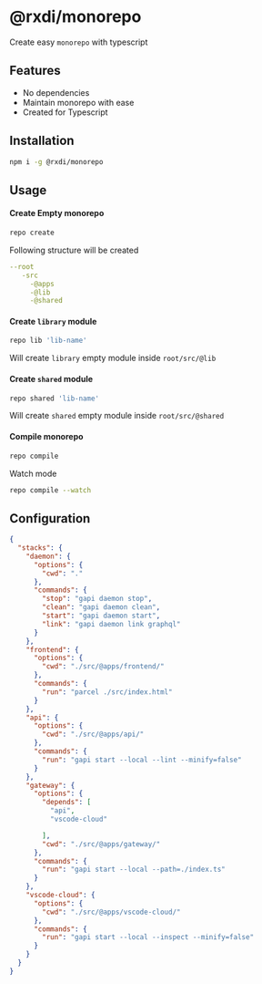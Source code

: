 # @rxdi/monorepo

Create easy `monorepo` with typescript

## Features

- No dependencies
- Maintain monorepo with ease
- Created for Typescript

## Installation

```bash
npm i -g @rxdi/monorepo
```

## Usage

#### Create Empty monorepo

```bash
repo create
```

Following structure will be created

```yml
--root
   -src
     -@apps
     -@lib
     -@shared
```

#### Create `library` module

```bash
repo lib 'lib-name'
```

Will create `library` empty module inside `root/src/@lib`

#### Create `shared` module

```bash
repo shared 'lib-name'
```

Will create `shared` empty module inside `root/src/@shared`

#### Compile monorepo

```bash
repo compile
```

Watch mode

```bash
repo compile --watch
```


## Configuration

```json
{
  "stacks": {
    "daemon": {
      "options": {
        "cwd": "."
      },
      "commands": {
        "stop": "gapi daemon stop",
        "clean": "gapi daemon clean",
        "start": "gapi daemon start",
        "link": "gapi daemon link graphql"
      }
    },
    "frontend": {
      "options": {
        "cwd": "./src/@apps/frontend/"
      },
      "commands": {
        "run": "parcel ./src/index.html"
      }
    },
    "api": {
      "options": {
        "cwd": "./src/@apps/api/"
      },
      "commands": {
        "run": "gapi start --local --lint --minify=false"
      }
    },
    "gateway": {
      "options": {
        "depends": [
          "api",
          "vscode-cloud"

        ],
        "cwd": "./src/@apps/gateway/"
      },
      "commands": {
        "run": "gapi start --local --path=./index.ts"
      }
    },
    "vscode-cloud": {
      "options": {
        "cwd": "./src/@apps/vscode-cloud/"
      },
      "commands": {
        "run": "gapi start --local --inspect --minify=false"
      }
    }
  }
}
```